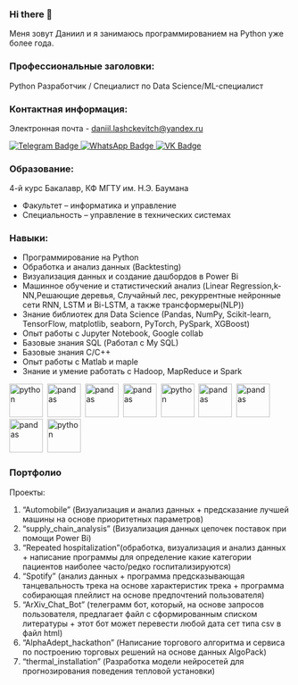 ### Hi there 👋
Меня зовут Даниил и я занимаюсь программированием на Python уже более года.

### Профессиональные заголовки:
Python Разработчик / Специалист по Data Science/ML-специалист

### Контактная информация: 
Электронная почта - daniil.lashckevitch@yandex.ru
<div id="badges">
  <a href="https://t.me/Daniil_5t4Rt">
    <img src="https://img.shields.io/badge/Telegram-blue?logo=telegram&logoColor=white&style=for-the-badge" alt="Telegram Badge"/>
  </a>
  <a href="https://api.whatsapp.com/send?phone=79623724292">
    <img src="https://img.shields.io/badge/WhatsApp-bgreen?logo=whatsapp&logoColor=white&style=for-the-badge" alt="WhatsApp Badge"/>
  </a>
  <a href="https://vk.com/id277479523">
    <img src="https://img.shields.io/badge/ВКонтакте-blue?logo=vk&logoColor=white&style=for-the-badge " alt="VK Badge"/>
  </a>
</div>

### Образование:
4-й курс Бакалавр, КФ МГТУ им. Н.Э. Баумана
* Факультет – информатика и управление
* Специальность – управление в технических системах

### Навыки:
- Программирование на Python
- Обработка и анализ данных (Backtesting)
- Визуализация данных и создание дашбордов в Power Bi
- Машинное обучение и статистический анализ (Linear Regression,k-NN,Решающие деревья, Случайный лес, рекуррентные нейронные сети RNN, LSTM и Bi-LSTM, а также трансформеры(NLP))
- Знание библиотек для Data Science (Pandas, NumPy, Scikit-learn, TensorFlow, matplotlib, seaborn, PyTorch, PySpark, XGBoost)
- Опыт работы с Jupyter Notebook, Google collab
- Базовые знания SQL (Работал с My SQL)
- Базовые знания C/C++ 
- Опыт работы с Matlab и maple
- Знание и умение работать с Hadoop, MapReduce и Spark

<img src="https://cdn.jsdelivr.net/gh/devicons/devicon/icons/python/python-original-wordmark.svg" title = "python" width = "60" height = "60"/>&nbsp;
<img src="https://cdn.jsdelivr.net/gh/devicons/devicon/icons/numpy/numpy-original-wordmark.svg" title = "pandas" width = "60" height = "60"/>&nbsp;
<img src="https://cdn.jsdelivr.net/gh/devicons/devicon/icons/pandas/pandas-original-wordmark.svg" title = "pandas"  width = "60" height = "60"/>&nbsp;
<img src="https://cdn.jsdelivr.net/gh/devicons/devicon/icons/tensorflow/tensorflow-original-wordmark.svg" title = "pandas"  width = "60" height = "60"/>&nbsp;
<img src="https://cdn.jsdelivr.net/gh/devicons/devicon/icons/mysql/mysql-original-wordmark.svg" title = "python"  width = "60" height = "60"/>&nbsp;
<img src="https://cdn.jsdelivr.net/gh/devicons/devicon/icons/jupyter/jupyter-original-wordmark.svg" title = "pandas"  width = "60" height = "60"/>&nbsp;
<img src="https://cdn.jsdelivr.net/gh/devicons/devicon/icons/matlab/matlab-original.svg" title = "pandas"  width = "60" height = "60"/>&nbsp;
<img src="https://cdn.jsdelivr.net/gh/devicons/devicon/icons/cplusplus/cplusplus-original.svg" title = "pandas"  width = "60" height = "60"/>&nbsp;
<img src="https://cdn.jsdelivr.net/gh/devicons/devicon/icons/c/c-original.svg" title = "python"  width = "60" height = "60"/>&nbsp;
### Портфолио
Проекты:
1.	“Automobile” (Визуализация и анализ данных + предсказание лучшей машины на основе приоритетных параметров)
2.	“supply_chain_analysis” (Визуализация данных цепочек поставок при помощи Power Bi)
3.	“Repeated hospitalization”(обработка, визуализация и анализ данных + написание программы для определение какие категории пациентов наиболее часто/редко госпитализируются)
4.	“Spotify” (анализ данных + программа предсказывающая танцевальность трека на основе характеристик трека + программа собирающая плейлист на основе предпочтений пользователя)
5.	“ArXiv_Chat_Bot” (телеграмм бот, который, на основе запросов пользователя, предлагает файл с сформированным списком литературы + этот бот может перевести любой дата сет типа csv в файл html)
6.	“AlphaAdept_hackathon” (Написание торгового алгоритма и сервиса по построению торговых решений на основе данных AlgoPack)
7.	“thermal_installation” (Разработка модели нейросетей  для прогнозирования поведения тепловой установки) 




<!--
**cdm4Ki90L1t/cdm4Ki90L1t** is a ✨ _special_ ✨ repository because its `README.md` (this file) appears on your GitHub profile.

Here are some ideas to get you started:

- 🔭 I’m currently working on ...
- 🌱 I’m currently learning ...
- 👯 I’m looking to collaborate on ...
- 🤔 I’m looking for help with ...
- 💬 Ask me about ...
- 📫 How to reach me: ...
- 😄 Pronouns: ...
- ⚡ Fun fact: ...
    
-->
  
          
